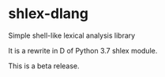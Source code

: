 # shlex-dlang
Simple shell-like lexical analysis library

It is a rewrite in D of Python 3.7 shlex module.

This is a beta release.
